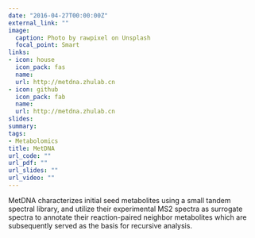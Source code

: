 ```yaml
---
date: "2016-04-27T00:00:00Z"
external_link: ""
image:
  caption: Photo by rawpixel on Unsplash
  focal_point: Smart
links:
- icon: house
  icon_pack: fas
  name: 
  url: http://metdna.zhulab.cn
- icon: github
  icon_pack: fab
  name: 
  url: http://metdna.zhulab.cn
slides: 
summary: 
tags:
- Metabolomics
title: MetDNA
url_code: ""
url_pdf: ""
url_slides: ""
url_video: ""
---
```


MetDNA characterizes initial seed metabolites using a small tandem spectral library, and utilize their experimental MS2 spectra as surrogate spectra to annotate their reaction-paired neighbor metabolites which are subsequently served as the basis for recursive analysis.